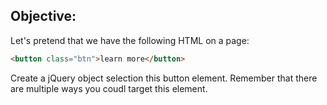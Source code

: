 ## Objective: 

Let's pretend that we have the following HTML on a page:

~~~html
<button class="btn">learn more</button>
~~~

Create a jQuery object selection this button element. Remember that there are multiple ways you coudl target this element.
